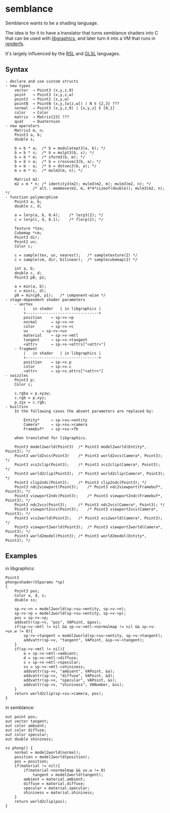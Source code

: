 # semblance

Semblance wants to be a shading language.

The idea is for it to have a translator that turns semblance shaders
into C that can be used with [libgraphics][1], and later turn it into a
VM that runs in [renderfs][2].

It's largely influenced by the [RSL][3] and [GLSL][4] languages.

## Syntax

	- declare and use custom structs
	- new types
		vector	→ Point3 (x,y,z,0)
		point	→ Point3 (x,y,z,w)
		point2	→ Point2 (x,y,w)
		pointN	→ PointN (x,y,[w|z,w]) | N ∈ {2,3} ???
		normal	→ Point3 (x,y,z,0) | {x,y,z} ∈ [0,1]
		color	→ Color
		matrix	→ Matrix[23] ???
		quat	→ Quaternion
	- new operators
		Matrix3 m, n;
		Point3 a, b;
		double s;

		b = b * a;	/* b = modulatept3(a, b); */
		b = b * s;	/* b = mulpt3(b, s); */
		b = b * m;	/* xform3(b, m); */
		b = b × a;	/* b = crossvec3(b, a); */
		b = b · a;	/* b = dotvec3(b, a); */
		m = m * n;	/* mulm3(m, n); */

		Matrix3 m2:
		m2 = m * n;	/* identity3(m2); mulm3(m2, m); mulm3(m2, n); */
				/* alt.: memmove(m2, m, 4*4*sizeof(double)); mulm3(m2, n); */
	- function polymorphism
		Point3 a, b;
		double c, d;

		a = lerp(a, b, 0.4);	/* lerp3(2); */
		c = lerp(c, d, 0.1);	/* flerp(2); */

		Texture *tex;
		Cubemap *cm;
		Point3 dir;
		Point2 uv;
		Color c;

		c = sample(tex, uv, nearest);	/* sampletexture(2) */
		c = sample(cm, dir, bilinear);	/* samplecubemap(2) */

		int a, b;
		double c, d;
		Point3 p0, p1;

		a = min(a, b);
		c = min(c, d);
		p0 = min(p0, p1);	/* component-wise */
	- stage-dependent shader parameters
		- vertex
			|   in shader   | in libgraphics |
			+--------------------------------+
			position	→ sp->v->p
			normal		→ sp->v->n
			color		→ sp->v->c
			uv		→ sp->v->uv
			material	→ sp->v->mtl
			tangent		→ sp->v->tangent
			<attr>		→ sp->v->attrs["<attr>"]
		- fragment
			|   in shader   | in libgraphics |
			+--------------------------------+
			position	→ sp->v.p
			color		→ sp->v.c
			<attr>		→ sp->v.attrs["<attr>"]
	- swizzles
		Point3 p;
		Color c;

		c.rgba = p.xyzw;
		c.rgb = p.xyz;
		p.zyx = c.rgb;
	- builtins
		In the following cases the absent parameters are replaced by:

			Entity*		→ sp->su->entity
			Camera*		→ sp->su->camera
			Framebuf*	→ sp->su->fb

		when translated for libgraphics.

		Point3 model2world(Point3)	/* Point3 model2world(Entity*, Point3); */
		Point3 world2vcs(Point3)	/* Point3 world2vcs(Camera*, Point3); */
		Point3 vcs2clip(Point3);	/* Point3 vcs2clip(Camera*, Point3); */
		Point3 world2clip(Point3);	/* Point3 world2clip(Camera*, Point3); */
		Point3 clip2ndc(Point3);	/* Point3 clip2ndc(Point3); */
		Point3 ndc2viewport(Point3);	/* Point3 ndc2viewport(Framebuf*, Point3); */
		Point3 viewport2ndc(Point3);	/* Point3 viewport2ndc(Framebuf*, Point3); */
		Point3 ndc2vcs(Point3);		/* Point3 ndc2vcs(Camera*, Point3); */
		Point3 viewport2vcs(Point3);	/* Point3 viewport2vcs(Camera*, Point3); */
		Point3 vcs2world(Point3);	/* Point3 vcs2world(Camera*, Point3); */
		Point3 viewport2world(Point3);	/* Point3 viewport2world(Camera*, Point3); */
		Point3 world2model(Point3);	/* Point3 world2model(Entity*, Point3); */

## Examples

in libgraphics:

	Point3
	phongvshader(VSparams *sp)
	{
		Point3 pos;
		Color a, d, s;
		double ss;
	
		sp->v->n = model2world(sp->su->entity, sp->v->n);
		sp->v->p = model2world(sp->su->entity, sp->v->p);
		pos = sp->v->p;
		addvattr(sp->v, "pos", VAPoint, &pos);
		if(sp->v->mtl != nil && sp->v->mtl->normalmap != nil && sp->v->uv.w != 0){
			sp->v->tangent = model2world(sp->su->entity, sp->v->tangent);
			addvattr(sp->v, "tangent", VAPoint, &sp->v->tangent);
		}
		if(sp->v->mtl != nil){
			a = sp->v->mtl->ambient;
			d = sp->v->mtl->diffuse;
			s = sp->v->mtl->specular;
			ss = sp->v->mtl->shininess;
			addvattr(sp->v, "ambient", VAPoint, &a);
			addvattr(sp->v, "diffuse", VAPoint, &d);
			addvattr(sp->v, "specular", VAPoint, &s);
			addvattr(sp->v, "shininess", VANumber, &ss);
		}
		return world2clip(sp->su->camera, pos);
	}

in semblance:

	out point pos;
	out vector tangent;
	out color ambient;
	out color diffuse;
	out color specular;
	out double shininess;

	vs phong() {
		normal = model2world(normal);
		position = model2world(position);
		pos = position;
		if(material != nil){
			if(material->normalmap && uv.w != 0)
				tangent = model2world(tangent);
			ambient = material.ambient;
			diffuse = material.diffuse;
			specular = material.specular;
			shininess = material.shininess;
		}
		return world2clip(pos);
	}


[1]: https://shithub.us/rodri/libgraphics
[2]: https://shithub.us/rodri/renderfs
[3]: https://renderman.pixar.com/resources/RenderMan_20/shadingLanguage.html
[4]: https://www.khronos.org/files/opengles_shading_language.pdf
